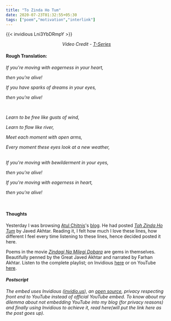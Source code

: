 ```yaml
---
title: "To Zinda Ho Tum"
date: 2020-07-23T01:32:55+05:30
tags: ["poem","motivation","interlink"]
---
```


{{< invidious Lni3YbDRmpY >}}


<i> <div style="text-align: center">Video Credit - <a
href="https://youtu.be/Lni3YbDRmpY">T-Series</a> </div> </i>

#### Rough Translation:

_If you're moving with eagerness in your heart,_

_then you're alive!_


_<p>_

_If you have sparks of dreams in your eyes,_

_then you're alive!_



_<p> <br />_

_Learn to be free like gusts of wind,_

_Learn to flow like river,_

_Meet each moment with open arms,_

_Every moment these eyes look at a new weather,_


_<p> <br />_
_If you're moving with bewilderment in your eyes,_

_then you're alive!_



_<p>_

_If you're moving with eagerness in heart,_

_then you're alive!_


<p><br />

#### Thoughts

Yesterday I was browsing [Atul Chitnis](https://en.wikipedia.org/wiki/Atul_Chitnis)'s
[blog](http://atulchitnis.net/). He had posted
_[Toh Zinda Ho Tum](http://atulchitnis.net/2013/toh-zinda-ho-tum-then-you-are-alive/)_ by Javed
Akhtar. Reading it, I felt how much I love these lines, how different I feel every time
listening to these lines, hence decided posted it here.

Poems in the movie _[Zindagi Na Milegi
Dobara](https://en.wikipedia.org/wiki/Zindagi_Na_Milegi_Dobara)_ are gems in
themselves. Beautifully penned by the Great Javed Akhtar and narrated by Farhan
Akhtar. Listen to the complete playlist; on Invidious
[here](https://invidio.us/playlist?list=PL9bw4S5ePsEH3tOw-4lH5Ehv8fn89RyZx) or on
YouTube
[here](https://www.youtube.com/watch?v=ZmAYoJUsFEs&list=PL9bw4S5ePsEH3tOw-4lH5Ehv8fn89RyZx).

#### _Postscript_
_The embed uses Invidious ([invidio.us](https://www.invidio.us/)), an [open
source](https://github.com/iv-org/invidious), privacy respecting front end to YouTube
instead of official YouTube embed.  To know about my dilemma about not embedding YouTube
into my blog (for privacy reasons) and finally using Invidious to achieve it, read
here(will put the link here as the post goes up)._
